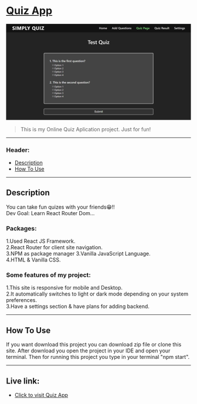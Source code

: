 # [Quiz App](https://naimur29-quizapp.netlify.app/)

![Project Image](quiz-app.png)

> This is my Online Quiz Aplication project. Just for fun!

---

### Header:

- [Description](#description)
- [How To Use](#how-to-use)

---

## Description

You can take fun quizes with your friends😁!! <br>
Dev Goal: Learn React Router Dom...

### Packages: <br/>
1.Used React JS Framework. <br/>
2.React Router for client site navigation.
<br/>
3.NPM as package manager
3.Vanilla JavaScript Language.
<br/>
4.HTML & Vanilla CSS.

### Some features of my project: <br />
1.This site is responsive for mobile and Desktop. <br />
2.It automatically switches to light or dark mode depending on your system preferences. <br />
3.Have a settings section & have plans for adding backend.<br />

---

## How To Use

If you want download this project you can download zip file or clone this site.
After download you open the project in your IDE and open your terminal. Then for running this project you type in your terminal "npm start".

---

## Live link:
- [Click to visit Quiz App](https://naimur29-quizapp.netlify.app/)
